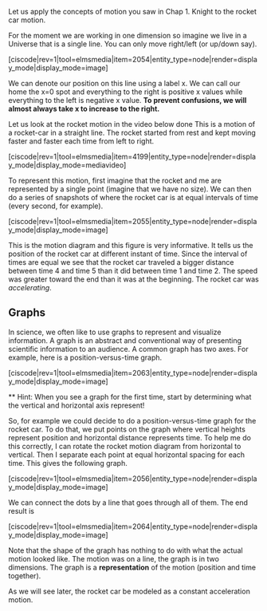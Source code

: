 Let us apply the concepts of motion you saw in Chap 1. Knight to the rocket car motion.

For the moment we are working in one dimension so imagine we live in a Universe that is a single line.  You can only move right/left \(or up/down say\).

[ciscode|rev=1|tool=elmsmedia|item=2054|entity_type=node|render=display_mode|display_mode=image]

We can denote our position on this line using a label <lrn-math>x</lrn-math>. We can call our home the <lrn-math>x=0</lrn-math> spot and everything to the right is positive <lrn-math>x</lrn-math> values while everything to the left is negative <lrn-math>x</lrn-math> value. **To prevent confusions, we will almost always take <lrn-math>x</lrn-math> to increase to the right.**

Let us look at the rocket motion in the video below done This is a motion of a rocket-car in a straight line. The rocket started from rest and kept moving faster and faster each time from left to right. 

[ciscode|rev=1|tool=elmsmedia|item=4199|entity_type=node|render=display_mode|display_mode=mediavideo]

To represent this motion, first imagine that the rocket and me are represented by a single point \(imagine that we have no size\). We can then do a series of snapshots of where the rocket car is at equal intervals of time \(every second, for example\).

[ciscode|rev=1|tool=elmsmedia|item=2055|entity_type=node|render=display_mode|display_mode=image]

This is the motion diagram and this figure is very informative. It tells us the position of the rocket car at different instant of time. Since the interval of times are equal we see that the rocket car traveled a bigger distance between time 4 and time 5 than it did between time 1 and time 2. The speed was greater toward the end than it was at the beginning. The rocket car was _accelerating_.

## Graphs

In science, we often like to use graphs to represent and visualize information. A graph is an abstract and conventional way of presenting scientific information to an audience. A common graph has two axes. For example, here is a position-versus-time graph.

[ciscode|rev=1|tool=elmsmedia|item=2063|entity_type=node|render=display_mode|display_mode=image]

\*\* Hint: When you see a graph for the first time, start by determining what the vertical and horizontal axis represent!

So, for example we could decide to do a position-versus-time graph for the rocket car. To do that, we put points on the graph where vertical heights represent position and horizontal distance represents time. To help me do this correctly, I can rotate the rocket motion diagram from horizontal to vertical. Then I separate each point at equal horizontal spacing for each time. This gives the following graph.

[ciscode|rev=1|tool=elmsmedia|item=2056|entity_type=node|render=display_mode|display_mode=image]

We can connect the dots by a line that goes through all of them. The end result is

[ciscode|rev=1|tool=elmsmedia|item=2064|entity_type=node|render=display_mode|display_mode=image]

Note that the shape of the graph has nothing to do with what the actual motion looked like. The motion was on a line, the graph is in two dimensions. The graph is a **representation** of the motion \(position and time together\).

<lrndesign-sidenote label="Instructor Note" icon="bookmark" bg-color="#c2e5f2">
As we will see later, the rocket car be modeled as a constant acceleration motion. 
</lrndesign-sidenote>


